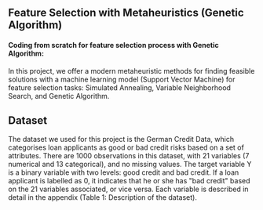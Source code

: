 ## Feature Selection with Metaheuristics (Genetic Algorithm)

#### Coding from scratch for feature selection process with Genetic Algorithm:

In this project, we offer a modern metaheuristic methods for finding feasible solutions with a machine learning model (Support Vector Machine) for feature selection tasks: Simulated Annealing, Variable Neighborhood Search, and Genetic Algorithm.


## Dataset
The dataset we used for this project is the German Credit Data, which categorises loan applicants
as good or bad credit risks based on a set of attributes. There are 1000 observations in this
dataset, with 21 variables (7 numerical and 13 categorical), and no missing values. The target
variable Y is a binary variable with two levels: good credit and bad credit. If a loan applicant is
labelled as 0, it indicates that he or she has "bad credit" based on the 21 variables associated, or
vice versa. Each variable is described in detail in the appendix (Table 1: Description of the
dataset).
